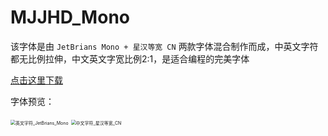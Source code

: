 # MJJHD_Mono

该字体是由 `JetBrians Mono + 星汉等宽 CN` 两款字体混合制作而成，中英文字符都无比例拉伸，中文英文字宽比例2:1，是适合编程的完美字体

[点击这里下载](https://github.com/MJDILI/MJJHD_Mono/raw/main/MJJHDMono-Regular.ttf)

字体预览：

<img src="https://github.com/MJDILI/MJJHD_Mono/blob/main/%E8%8B%B1%E6%96%87%E5%AD%97%E7%AC%A6_JetBrians_Mono.png?raw=true" alt="英文字符_JetBrians_Mono" style="zoom:50%;" />

<img src="https://github.com/MJDILI/MJJHD_Mono/blob/main/%E4%B8%AD%E6%96%87%E5%AD%97%E7%AC%A6_%E6%98%9F%E6%B1%89%E7%AD%89%E5%AE%BD_CN.png?raw=true" alt="中文字符_星汉等宽_CN" style="zoom:50%;" />
